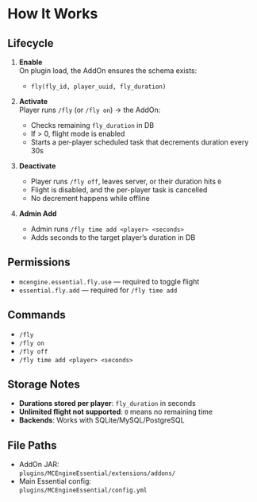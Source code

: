# How It Works

## Lifecycle
1. **Enable**  
   On plugin load, the AddOn ensures the schema exists:
   - `fly(fly_id, player_uuid, fly_duration)`

2. **Activate**  
   Player runs `/fly` (or `/fly on`) → the AddOn:
   - Checks remaining `fly_duration` in DB
   - If > 0, flight mode is enabled
   - Starts a per-player scheduled task that decrements duration every 30s

3. **Deactivate**  
   - Player runs `/fly off`, leaves server, or their duration hits `0`
   - Flight is disabled, and the per-player task is cancelled
   - No decrement happens while offline

4. **Admin Add**  
   - Admin runs `/fly time add <player> <seconds>`
   - Adds seconds to the target player’s duration in DB

## Permissions
- `mcengine.essential.fly.use` — required to toggle flight
- `essential.fly.add` — required for `/fly time add`

## Commands
- `/fly`  
- `/fly on`  
- `/fly off`  
- `/fly time add <player> <seconds>`

## Storage Notes
- **Durations stored per player**: `fly_duration` in seconds
- **Unlimited flight not supported**: `0` means no remaining time
- **Backends**: Works with SQLite/MySQL/PostgreSQL

## File Paths
- AddOn JAR:  
  `plugins/MCEngineEssential/extensions/addons/`
- Main Essential config:  
  `plugins/MCEngineEssential/config.yml`
